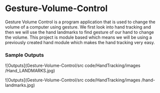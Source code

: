 # Gesture-Volume-Control
Gesture Volume Control is a program application that is used to change the volume of  a computer using gesture. We first look into hand tracking and then we will use the hand landmarks to find gesture of our hand to change the volume. This project is module based which means we will be using a previously created hand module which makes the hand tracking very easy.

### Sample Outputs
![Outputs](Gesture-Volume-Control/src code/HandTracking/images
/Hand_LANDMARKS.jpg)

![Outputs](Gesture-Volume-Control/src code/HandTracking/images
/hand-landmarks.jpg)
